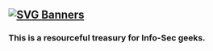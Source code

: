 [![SVG Banners](https://svg-banners.vercel.app/api?type=glitch&text1=InfoSec%20Khazana&width=1000&height=300)](https://github.com/th3cyb3rc0p )
---
### This is a resourceful treasury for Info-Sec geeks.
